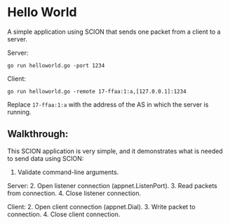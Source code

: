 # Hello World

A simple application using SCION that sends one packet from a client to a server.

Server:
```
go run helloworld.go -port 1234
```

Client:
```
go run helloworld.go -remote 17-ffaa:1:a,[127.0.0.1]:1234
```

Replace `17-ffaa:1:a` with the address of the AS in which the server is running.

## Walkthrough:

This SCION application is very simple, and it demonstrates what is needed to send data using SCION:

1. Validate command-line arguments.

Server:
2. Open listener connection (appnet.ListenPort).
3. Read packets from connection.
4. Close listener connection.

Client:
2. Open client connection (appnet.Dial).
3. Write packet to connection.
4. Close client connection.
